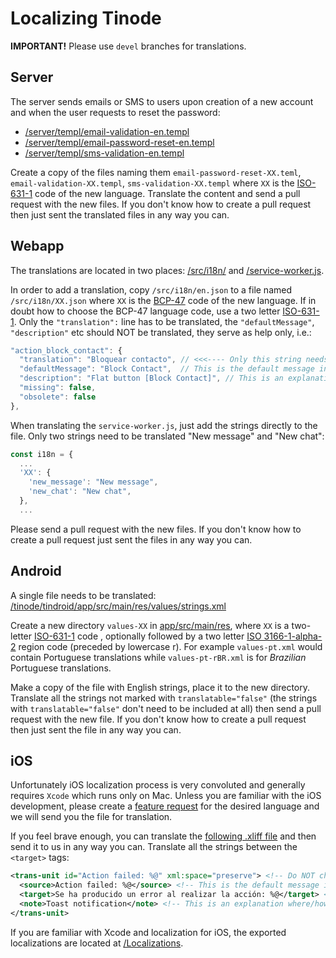 # Localizing Tinode

**IMPORTANT!** Please use `devel` branches for translations.

## Server

The server sends emails or SMS to users upon creation of a new account and when the user requests to reset the password:

- [/server/templ/email-validation-en.templ](../server/templ/email-validation-en.templ)
- [/server/templ/email-password-reset-en.templ](../server/templ/email-password-reset-en.templ)
- [/server/templ/sms-validation-en.templ](../server/templ/sms-validation-en.templ)

Create a copy of the files naming them `email-password-reset-XX.teml`, `email-validation-XX.templ`, `sms-validation-XX.templ` where `XX` is the [ISO-631-1](https://en.wikipedia.org/wiki/List_of_ISO_639-1_codes) code of the new language. Translate the content and send a pull request with the new files. If you don't know how to create a pull request then just sent the translated files in any way you can.

## Webapp

The translations are located in two places: [/src/i18n/](https://github.com/tinode/webapp/tree/devel/src/i18n/) and [/service-worker.js](https://github.com/tinode/webapp/blob/devel/service-worker.js#L11).

In order to add a translation, copy `/src/i18n/en.json` to a file named `/src/i18n/XX.json` where `XX` is the [BCP-47](https://tools.ietf.org/rfc/bcp/bcp47.txt) code of the new language. If in doubt how to choose the BCP-47 language code, use a two letter [ISO-631-1](https://en.wikipedia.org/wiki/List_of_ISO_639-1_codes). Only the `"translation":` line has to be translated, the `"defaultMessage"`, `"description"` etc should NOT be translated, they serve as help only, i.e.:

```js
"action_block_contact": {
  "translation": "Bloquear contacto", // <<<---- Only this string needs to be translated
  "defaultMessage": "Block Contact",  // This is the default message in English
  "description": "Flat button [Block Contact]", // This is an explanation where/how the string is used.
  "missing": false,
  "obsolete": false
},
```

When translating the `service-worker.js`, just add the strings directly to the file. Only two strings need to be translated "New message" and "New chat":

```js
const i18n = {
  ...
  'XX': {
    'new_message': "New message",
    'new_chat': "New chat",
  },
  ...
```

Please send a pull request with the new files. If you don't know how to create a pull request just sent the files in any way you can.

## Android

A single file needs to be translated: [/tinode/tindroid/app/src/main/res/values/strings.xml](https://github.com/tinode/tindroid/blob/devel/app/src/main/res/values/strings.xml)

Create a new directory `values-XX` in [app/src/main/res](https://github.com/tinode/tindroid/tree/devel/app/src/main/res), where `XX` is a two-letter [ISO-631-1](https://en.wikipedia.org/wiki/List_of_ISO_639-1_codes) code , optionally followed by a two letter [ISO 3166-1-alpha-2](https://en.wikipedia.org/wiki/ISO_3166-1_alpha-2) region code (preceded by lowercase r). For example `values-pt.xml` would contain Portuguese translations while `values-pt-rBR.xml` is for _Brazilian_ Portuguese translations.

Make a copy of the file with English strings, place it to the new directory. Translate all the strings not marked with `translatable="false"` (the strings with `translatable="false"` don't need to be included at all) then send a pull request with the new file. If you don't know how to create a pull request then just sent the file in any way you can.

## iOS

Unfortunately iOS localization process is very convoluted and generally requires `Xcode` which runs only on Mac. Unless you are familiar with the iOS development, please create a [feature request](https://github.com/tinode/ios/issues/new?assignees=&labels=&template=feature_request.md&title=) for the desired language and we will send you the file for translation.

If you feel brave enough, you can translate the [following .xliff file](https://github.com/tinode/ios/blob/devel/Localizations/en.xcloc/Localized%20Contents/en.xliff) and then send it to us in any way you can. Translate all the strings between the `<target>` tags:

```xml
<trans-unit id="Action failed: %@" xml:space="preserve"> <!-- Do NOT change this line -->
  <source>Action failed: %@</source> <!-- This is the default message in English. -->
  <target>Se ha producido un error al realizar la acción: %@</target> <!-- Only this string "target" needs to be translated. -->
  <note>Toast notification</note> <!-- This is an explanation where/how the string is used. -->
</trans-unit>
```

If you are familiar with Xcode and localization for iOS, the exported localizations are located at [/Localizations](https://github.com/tinode/ios/tree/devel/Localizations).
